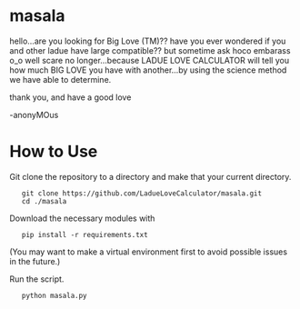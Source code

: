 masala
===================

   hello…are you looking for Big Love (TM)??
have you ever wondered if you and other ladue have large compatible?? but sometime ask hoco embarass o_o well scare no longer…because LADUE LOVE CALCULATOR will tell you how much BIG LOVE you have with another…by using the science method we have able to determine.

thank you, and have a good love

   -anonyMOus
   
# How to Use

Git clone the repository to a directory and make that your current directory.
```shell
   git clone https://github.com/LadueLoveCalculator/masala.git
   cd ./masala
```
Download the necessary modules with
```shell
   pip install -r requirements.txt
```
(You may want to make a virtual environment first to avoid possible issues in the future.)

Run the script.
```shell
   python masala.py
```
